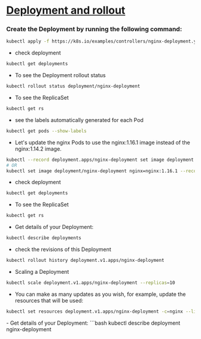 # [Deployment and rollout](https://kubernetes.io/docs/concepts/workloads/controllers/deployment/)
### Create the Deployment by running the following command:
```bash
kubectl apply -f https://k8s.io/examples/controllers/nginx-deployment.yaml
```
- check deployment
```bash
kubectl get deployments
```
- To see the Deployment rollout status
```bash
kubectl rollout status deployment/nginx-deployment
```
- To see the ReplicaSet
```bash
kubectl get rs
```
-  see the labels automatically generated for each Pod
```bash
kubectl get pods --show-labels
```
- Let's update the nginx Pods to use the nginx:1.16.1 image instead of the nginx:1.14.2 image.

```bash
kubectl --record deployment.apps/nginx-deployment set image deployment.v1.apps/nginx-deployment nginx=nginx:1.16.1
# OR
kubectl set image deployment/nginx-deployment nginx=nginx:1.16.1 --record
```
- check deployment
```bash
kubectl get deployments
```
- To see the ReplicaSet
```bash
kubectl get rs
```
- Get details of your Deployment:
```bash
kubectl describe deployments
```
- check the revisions of this Deployment
```bash
kubectl rollout history deployment.v1.apps/nginx-deployment
```
- Scaling a Deployment 
```bash
kubectl scale deployment.v1.apps/nginx-deployment --replicas=10
```
- You can make as many updates as you wish, for example, update the resources that will be used:
```bash
kubectl set resources deployment.v1.apps/nginx-deployment -c=nginx --limits=cpu=200m,memory=512Mi
```
‍- Get details of your Deployment:
‍```bash
kubectl describe deployment nginx-deployment
```
